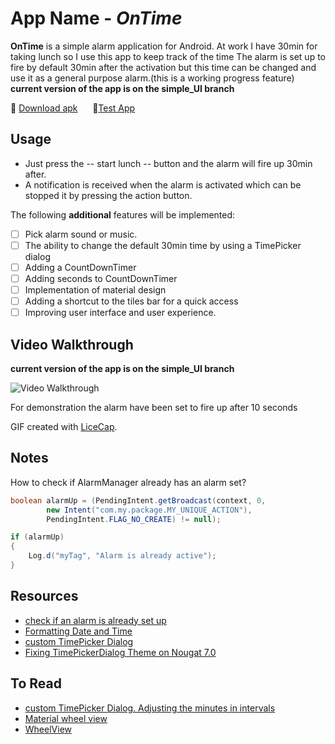 # App Name - *OnTime*

**OnTime** is a simple alarm application for Android.
At work I have 30min for taking lunch so I use this app to keep track of the time
The alarm is set up to fire by default 30min after the activation but this time can be changed
and use it as a general purpose alarm.(this is a working progress feature)
**current version of the app is on the simple_UI branch**

 :floppy_disk: [Download apk](https://github.com/Isutzu/OnTime/blob/master/OnTime.apk?raw=true) &nbsp;&nbsp;&nbsp;&nbsp;
 :iphone:[Test App](https://appetize.io/embed/e03u41zbbamge6t9urecaredy4?device=nexus5&scale=65&orientation=portrait&osVersion=7.0)

## Usage

* Just press the -- start lunch -- button and the alarm will fire up 30min after.
* A notification is received when the alarm is activated which can be stopped it by pressing the
action button.


The following **additional** features will be implemented:

- [ ] Pick alarm sound or music.
- [ ] The ability to change the default 30min time by using a TimePicker dialog
- [ ] Adding a CountDownTimer
- [ ] Adding seconds to CountDownTimer
- [ ] Implementation of material design
- [ ] Adding a shortcut to the tiles bar for a quick access
- [ ] Improving user interface and user experience.

## Video Walkthrough
**current version of the app is on the simple_UI branch**

<img src='http://i.imgur.com/Oa4Opi9.gif' title='Video Walkthrough' width='' alt='Video Walkthrough' />

For demonstration the alarm have been set to fire up after 10 seconds

GIF created with [LiceCap](http://www.cockos.com/licecap/).


## Notes

How to check if AlarmManager already has an alarm set?
```java
boolean alarmUp = (PendingIntent.getBroadcast(context, 0,
        new Intent("com.my.package.MY_UNIQUE_ACTION"),
        PendingIntent.FLAG_NO_CREATE) != null);

if (alarmUp)
{
    Log.d("myTag", "Alarm is already active");
}
```

## Resources

- [check if an alarm is already set up ](http://stackoverflow.com/questions/4556670/how-to-check-if-alarmmanager-already-has-an-alarm-set)
- [Formatting Date and Time](http://stackoverflow.com/questions/2271131/display-the-current-time-and-date-in-an-android-application)
- [custom TimePicker Dialog](https://android--examples.blogspot.com/2015/04/timepickerdialog-in-android.html)
- [Fixing TimePickerDialog Theme on Nougat 7.0](https://gist.github.com/jeffdgr8/6bc5f990bf0c13a7334ce385d482af9f)

## To Read
- [custom TimePicker Dialog. Adjusting the minutes in intervals](https://github.com/ziaagikian/Custom-Time-Picker-Dialog)
- [Material wheel view](https://android-arsenal.com/details/1/5184)
- [WheelView](https://github.com/LukeDeighton/WheelView)
